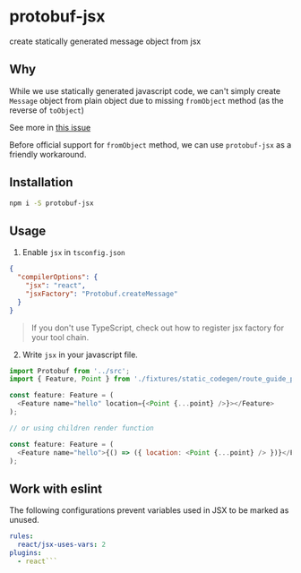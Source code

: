 # protobuf-jsx

create statically generated message object from jsx

## Why

While we use statically generated javascript code,
we can't simply create `Message` object from plain object
due to missing `fromObject` method (as the reverse of `toObject`)

See more in [this issue](https://github.com/protocolbuffers/protobuf/issues/1591)

Before official support for `fromObject` method, we can use `protobuf-jsx` as a friendly workaround.

## Installation

```bash
npm i -S protobuf-jsx
```

## Usage

1. Enable `jsx` in `tsconfig.json`

```json
{
  "compilerOptions": {
    "jsx": "react",
    "jsxFactory": "Protobuf.createMessage"
  }
}
```

> If you don't use TypeScript, check out how to register jsx factory for your tool chain.

2. Write `jsx` in your javascript file.

```js
import Protobuf from '../src';
import { Feature, Point } from './fixtures/static_codegen/route_guide_pb';

const feature: Feature = (
  <Feature name="hello" location={<Point {...point} />}></Feature>
);

// or using children render function

const feature: Feature = (
  <Feature name="hello">{() => ({ location: <Point {...point} /> })}</Feature>
);
```

## Work with eslint

The following configurations prevent variables used in JSX to be marked as unused.

````yml
rules:
  react/jsx-uses-vars: 2
plugins:
  - react```
````
